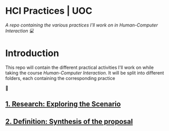 # HCI Practices | UOC

*A repo containing the various practices I'll work on in Human-Computer Interaction :computer:*

# Introduction

This repo will contain the different practical activities I'll work on while taking the course *Human-Computer Interaction*. It will be split into different folders, each containing the corresponding practice

:construction:

## [1. Research: Exploring the Scenario](./1.%20Research:%20Exploring%20the%20Scenario)

## [2. Definition: Synthesis of the proposal](./2.%20Definition:%20Synthesis%20of%20the%20proposal)
